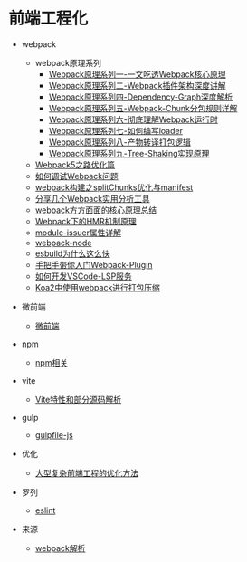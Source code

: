 # 前端工程化

- webpack
  - webpack原理系列
    - [Webpack原理系列一-一文吃透Webpack核心原理](./0-webpack/Webpack原理系列一-一文吃透Webpack核心原理.md)
    - [Webpack原理系列二-Webpack插件架构深度讲解](./0-webpack/Webpack原理系列二-Webpack插件架构深度讲解.md)
    - [Webpack原理系列四-Dependency-Graph深度解析](./0-webpack/Webpack原理系列四-Dependency-Graph深度解析.md)
    - [Webpack原理系列五-Webpack-Chunk分包规则详解](./0-webpack/Webpack原理系列五-Webpack-Chunk分包规则详解.md)
    - [Webpack原理系列六-彻底理解Webpack运行时](./0-webpack/Webpack原理系列六-彻底理解Webpack运行时.md)
    - [Webpack原理系列七-如何编写loader](./0-webpack/Webpack原理系列七-如何编写loader.md)
    - [Webpack原理系列八-产物转译打包逻辑](./0-webpack/Webpack原理系列八-产物转译打包逻辑.md)
    - [Webpack原理系列九-Tree-Shaking实现原理](./0-webpack/Webpack原理系列九-Tree-Shaking实现原理.md)
  - [Webpack5之路优化篇](./0-webpack/Webpack5之路优化篇.md)
  - [如何调试Webpack问题](./0-webpack/如何调试Webpack问题.md)
  - [webpack构建之splitChunks优化与manifest](0-webpack/webpack构建之splitChunks优化与manifest.md)
  - [分享几个Webpack实用分析工具](./0-webpack/分享几个Webpack实用分析工具.md)
  - [webpack方方面面的核心原理总结](./0-webpack/webpack方方面面的核心原理总结.md)
  - [Webpack下的HMR机制原理](./0-webpack/Webpack下的HMR机制原理.md)
  - [module-issuer属性详解](./0-webpack/module-issuer属性详解.md)
  - [webpack-node](./0-webpack/webpack-node.md)
  - [esbuild为什么这么快](./0-webpack/esbuild为什么这么快.md)
  - [手把手带你入门Webpack-Plugin](./0-webpack/手把手带你入门Webpack-Plugin.md)
  - [如何开发VSCode-LSP服务](./0-webpack/如何开发VSCode-LSP服务.md)
  - [Koa2中使用webpack进行打包压缩](./0-webpack/Koa2中使用webpack进行打包压缩.md)

- 微前端
  - [微前端](./2-微前端/微前端.md)

- npm
  - [npm相关](./3-npm/npm相关.md)
  
- vite
  - [Vite特性和部分源码解析](./4-vite/Vite特性和部分源码解析.md)

- gulp
  - [gulpfile-js](./6-gulp/gulpfile-js.md)

- 优化
  - [大型复杂前端工程的优化方法](./8-优化/大型复杂前端工程的优化方法.md)

- 罗列
  - [eslint](./罗列/eslint.md)

- 来源  
  - [webpack解析](https://mp.weixin.qq.com/mp/appmsgalbum?__biz=Mzg3OTYwMjcxMA==&action=getalbum&album_id=1856066636768722949&scene=173&from_msgid=2247484544&from_itemidx=1&count=3&nolastread=1#wechat_redirect)
